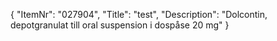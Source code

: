 {
  "ItemNr": "027904",
  "Title": "test",
  "Description": "Dolcontin, depotgranulat till oral suspension i dospåse 20 mg"
}
